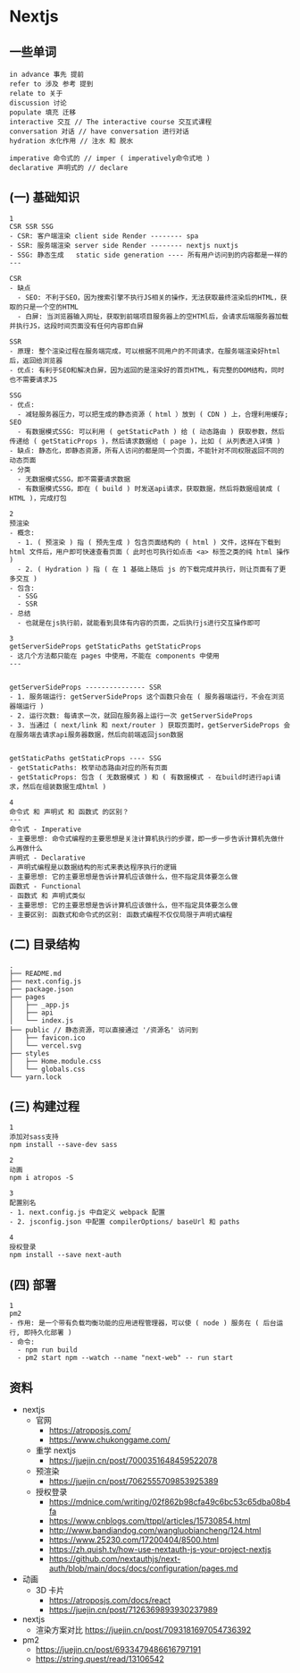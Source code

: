 # Nextjs

## 一些单词

```
in advance 事先 提前
refer to 涉及 参考 提到
relate to 关于
discussion 讨论
populate 填充 迁移
interactive 交互 // The interactive course 交互式课程
conversation 对话 // have conversation 进行对话
hydration 水化作用 // 注水 和 脱水

imperative 命令式的 // imper ( imperatively命令式地 )
declarative 声明式的 // declare
```

## (一) 基础知识

```
1
CSR SSR SSG
- CSR: 客户端渲染 client side Render -------- spa
- SSR: 服务端渲染 server side Render -------- nextjs nuxtjs
- SSG: 静态生成   static side generation ---- 所有用户访问到的内容都是一样的
---

CSR
- 缺点
  - SEO: 不利于SEO，因为搜索引擎不执行JS相关的操作，无法获取最终渲染后的HTML，获取的只是一个空的HTML
  - 白屏: 当浏览器输入网址，获取到前端项目服务器上的空HTMl后，会请求后端服务器加载并执行JS，这段时间页面没有任何内容即白屏

SSR
- 原理: 整个渲染过程在服务端完成，可以根据不同用户的不同请求，在服务端渲染好html后，返回给浏览器
- 优点: 有利于SEO和解决白屏，因为返回的是渲染好的首页HTML，有完整的DOM结构，同时也不需要请求JS

SSG
- 优点:
  - 减轻服务器压力，可以把生成的静态资源（ html ）放到 ( CDN ) 上，合理利用缓存; SEO
  - 有数据模式SSG: 可以利用 ( getStaticPath ) 给 ( 动态路由 ) 获取参数，然后传递给 ( getStaticProps )，然后请求数据给 ( page )，比如 ( 从列表进入详情 )
- 缺点: 静态化，即静态资源，所有人访问的都是同一个页面，不能针对不同权限返回不同的动态页面
- 分类
  - 无数据模式SSG，即不需要请求数据
  - 有数据模式SSG，即在 ( build ) 时发送api请求，获取数据，然后将数据组装成 ( HTML )，完成打包
```

```
2
预渲染
- 概念:
  - 1. ( 预渲染 ) 指 ( 预先生成 ) 包含页面结构的 ( html ) 文件，这样在下载到 html 文件后，用户即可快速查看页面（ 此时也可执行如点击 <a> 标签之类的纯 html 操作 )
  - 2. ( Hydration ) 指 ( 在 1 基础上随后 js 的下载完成并执行，则让页面有了更多交互 )
- 包含:
  - SSG
  - SSR
- 总结
  - 也就是在js执行前，就能看到具体有内容的页面，之后执行js进行交互操作即可
```

```
3
getServerSideProps getStaticPaths getStaticProps
- 这几个方法都只能在 pages 中使用，不能在 components 中使用
---


getServerSideProps --------------- SSR
- 1. 服务端运行: getServerSideProps 这个函数只会在 ( 服务器端运行，不会在浏览器端运行 )
- 2. 运行次数: 每请求一次，就回在服务器上运行一次 getServerSideProps
- 3. 当通过 ( next/link 和 next/router ) 获取页面时，getServerSideProps 会在服务端去请求api服务器数据，然后向前端返回json数据


getStaticPaths getStaticProps ---- SSG
- getStaticPaths: 枚举动态路由对应的所有页面
- getStaticProps: 包含 ( 无数据模式 ) 和 ( 有数据模式 - 在build时进行api请求，然后在组装数据生成html )
```

```
4
命令式 和 声明式 和 函数式 的区别？
---
命令式 - Imperative
- 主要思想: 命令式编程的主要思想是关注计算机执行的步骤，即一步一步告诉计算机先做什么再做什么
声明式 - Declarative
- 声明式编程是以数据结构的形式来表达程序执行的逻辑
- 主要思想: 它的主要思想是告诉计算机应该做什么，但不指定具体要怎么做
函数式 - Functional
- 函数式 和 声明式类似
- 主要思想: 它的主要思想是告诉计算机应该做什么，但不指定具体要怎么做
- 主要区别: 函数式和命令式的区别: 函数式编程不仅仅局限于声明式编程
```

## (二) 目录结构

```
.
├── README.md
├── next.config.js
├── package.json
├── pages
│   ├── _app.js
│   ├── api
│   └── index.js
├── public // 静态资源，可以直接通过 '/资源名' 访问到
│   ├── favicon.ico
│   └── vercel.svg
├── styles
│   ├── Home.module.css
│   └── globals.css
└── yarn.lock
```

## (三) 构建过程

```
1
添加对sass支持
npm install --save-dev sass

2
动画
npm i atropos -S

3
配置别名
- 1. next.config.js 中自定义 webpack 配置
- 2. jsconfig.json 中配置 compilerOptions/ baseUrl 和 paths

4
授权登录
npm install --save next-auth
```

## (四) 部署

```
1
pm2
- 作用: 是一个带有负载均衡功能的应用进程管理器，可以使 ( node ) 服务在 ( 后台运行, 即持久化部署 )
- 命令:
  - npm run build
  - pm2 start npm --watch --name "next-web" -- run start
```

## 资料

- nextjs
  - 官网
    - https://atroposjs.com/
    - https://www.chukonggame.com/
  - 重学 nextjs
    - https://juejin.cn/post/7000351648459522078
  - 预渲染
    - https://juejin.cn/post/7062555709853925389
  - 授权登录
    - https://mdnice.com/writing/02f862b98cfa49c6bc53c65dba08b4fa
    - https://www.cnblogs.com/ttppl/articles/15730854.html
    - http://www.bandiandog.com/wangluobiancheng/124.html
    - https://www.25230.com/17200404/8500.html
    - https://zh.quish.tv/how-use-nextauth-js-your-project-nextjs
    - https://github.com/nextauthjs/next-auth/blob/main/docs/docs/configuration/pages.md
- 动画
  - 3D 卡片
    - https://atroposjs.com/docs/react
    - https://juejin.cn/post/7126369893930237989
- nextjs
  - 渲染方案对比 https://juejin.cn/post/7093181697054736392
- pm2
  - https://juejin.cn/post/6933479486616797191
  - https://string.quest/read/13106542
